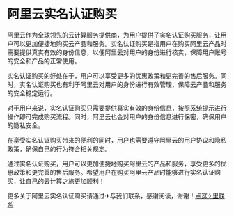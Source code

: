 # 阿里云实名认证购买

阿里云作为全球领先的云计算服务提供商，为用户提供了实名认证购买服务，让用户可以更加便捷地购买云产品和服务。实名认证购买是指用户在购买阿里云产品时需要提供真实有效的身份信息，以便阿里云对用户的身份进行核实，保障用户账号的安全和产品的正常使用。

实名认证购买的好处在于，用户可以享受更多的优惠政策和更完善的售后服务。同时，实名认证购买也有利于阿里云对用户的身份进行有效管理，保障云产品和服务的安全稳定运行。

对于用户来说，实名认证购买只需要提供真实有效的身份信息，按照系统提示进行操作即可完成购买流程。同时，阿里云也会对用户的身份信息进行保密，确保用户的隐私安全。

在享受实名认证购买带来的便利的同时，用户也需要遵守阿里云的用户协议和隐私政策，确保自己的行为符合相关规定。

通过实名认证购买，用户可以更加便捷地购买阿里云的产品和服务，享受更多的优惠政策和更完善的售后服务。希望用户在购买阿里云产品时能够进行实名认证购买，让自己的云计算之旅更加顺利！

更多关于阿里云实名认证购买请通过✈与我们联系，感谢阅读，谢谢！[点这✈里联系](https://www.k02.cc)